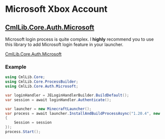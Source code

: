# Microsoft Xbox Account

## [CmlLib.Core.Auth.Microsoft](../../auth.microsoft/cmllib.core.auth.microsoft/README.md)

Microsoft login process is quite complex. I **highly** recommend you to use this library to add Microsoft login feature in your launcher.

[CmlLib.Core.Auth.Microsoft](../../auth.microsoft/cmllib.core.auth.microsoft/README.md)

### **Example**

```csharp
using CmlLib.Core;
using CmlLib.Core.ProcessBuilder;
using CmlLib.Core.Auth.Microsoft;

var loginHandler = JELoginHandlerBuilder.BuildDefault();
var session = await loginHandler.Authenticate();

var launcher = new MinecraftLauncher();
var process = await launcher.InstallAndBuildProcessAsync("1.20.4", new MLaunchOption
{
    Session = session
});
process.Start();
```

